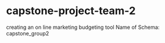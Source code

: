# capstone-project-team-2
creating an on line marketing budgeting tool
Name of Schema: capstone_group2
